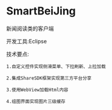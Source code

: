 # SmartBeiJing
新闻阅读类的客户端

开发工具:Eclipse

  技术要点:

    1.自定义控件实现侧滑菜单、下拉刷新、上拉加载

    2.集成ShareSDK框架实现第三方平台分享

    3.使用WebView加载Html内容

    4.组图界面实现图片三级缓存
